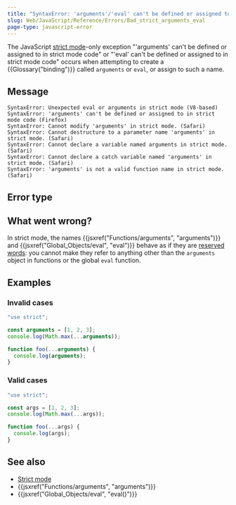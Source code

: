 ```yaml
---
title: "SyntaxError: 'arguments'/'eval' can't be defined or assigned to in strict mode code"
slug: Web/JavaScript/Reference/Errors/Bad_strict_arguments_eval
page-type: javascript-error
---
```




The JavaScript [strict mode](/Web/JavaScript/Reference/Strict_mode)-only exception "'arguments' can't be defined or assigned to in strict mode code" or "'eval' can't be defined or assigned to in strict mode code" occurs when attempting to create a {{Glossary("binding")}} called `arguments` or `eval`, or assign to such a name.

## Message

```plain
SyntaxError: Unexpected eval or arguments in strict mode (V8-based)
SyntaxError: 'arguments' can't be defined or assigned to in strict mode code (Firefox)
SyntaxError: Cannot modify 'arguments' in strict mode. (Safari)
SyntaxError: Cannot destructure to a parameter name 'arguments' in strict mode. (Safari)
SyntaxError: Cannot declare a variable named arguments in strict mode. (Safari)
SyntaxError: Cannot declare a catch variable named 'arguments' in strict mode. (Safari)
SyntaxError: 'arguments' is not a valid function name in strict mode. (Safari)
```

## Error type



## What went wrong?

In strict mode, the names {{jsxref("Functions/arguments", "arguments")}} and {{jsxref("Global_Objects/eval", "eval")}} behave as if they are [reserved words](/Web/JavaScript/Reference/Lexical_grammar#reserved_words): you cannot make they refer to anything other than the `arguments` object in functions or the global `eval` function.

## Examples

### Invalid cases

```js example-bad
"use strict";

const arguments = [1, 2, 3];
console.log(Math.max(...arguments));

function foo(...arguments) {
  console.log(arguments);
}
```

### Valid cases

```js example-good
"use strict";

const args = [1, 2, 3];
console.log(Math.max(...args));

function foo(...args) {
  console.log(args);
}
```

## See also

- [Strict mode](/Web/JavaScript/Reference/Strict_mode)
- {{jsxref("Functions/arguments", "arguments")}}
- {{jsxref("Global_Objects/eval", "eval()")}}

